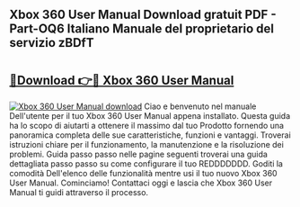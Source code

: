 ## Xbox 360 User Manual Download gratuit PDF - Part-OQ6 Italiano Manuale del proprietario del servizio zBDfT

# <h2><a href="http://df97a8m.blite.top/?on=Xbox+360+User+Manual">🔗Download 👉🔴 Xbox 360 User Manual</a></h2>

[![Xbox 360 User Manual download](https://i.imgur.com/lujVjoI.png)](http://df97a8m.blite.top/?on=Xbox+360+User+Manual)
Ciao e benvenuto nel manuale Dell'utente per il tuo Xbox 360 User Manual appena installato. Questa guida ha lo scopo di aiutarti a ottenere il massimo dal tuo Prodotto fornendo una panoramica completa delle sue caratteristiche, funzioni e vantaggi. Troverai istruzioni chiare per il funzionamento, la manutenzione e la risoluzione dei problemi. Guida passo passo nelle pagine seguenti troverai una guida dettagliata passo passo su come configurare il tuo REDDDDDDD. Goditi la comodità Dell'elenco delle funzionalità mentre usi il tuo nuovo Xbox 360 User Manual. Cominciamo! Contattaci oggi e lascia che Xbox 360 User Manual ti guidi attraverso il processo.
